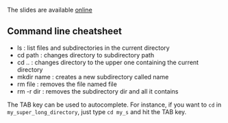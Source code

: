 The slides are available [online](http://dauphine203.github.io/cpp_dauphine/basics/index.html)

## Command line cheatsheet

- ls         : list files and subdirectories in the current directory
- cd path    : changes directory to subdirectory path
- cd ..      : changes directory to the upper one containing the current directory
- mkdir name : creates a new subdirectory called name
- rm file    : removes the file named file
- rm -r dir  : removes the subdirectory dir and all it contains

The TAB key can be used to autocomplete. For instance, if you want to `cd` in `my_super_long_directory`,
just type `cd my_s` and hit the TAB key.
